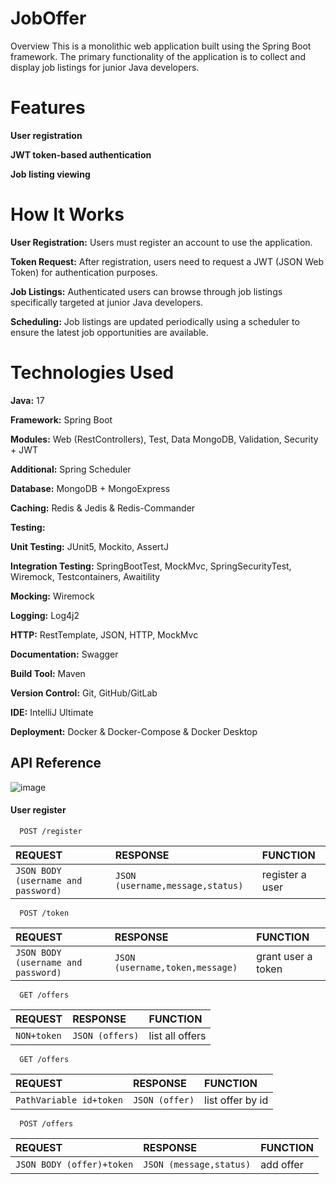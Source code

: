 
# JobOffer

Overview
This is a monolithic web application built using the Spring Boot framework. The primary functionality of the application is to collect and display job listings for junior Java developers.

# Features
**User registration**

**JWT token-based authentication**

**Job listing viewing**
# How It Works
**User Registration:** Users must register an account to use the application.

**Token Request:** After registration, users need to request a JWT (JSON Web Token) for authentication purposes.

**Job Listings:** Authenticated users can browse through job listings specifically targeted at junior Java developers.

**Scheduling:** Job listings are updated periodically using a scheduler to ensure the latest job opportunities are available.
# Technologies Used
**Java:** 17

**Framework:** Spring Boot

**Modules:** Web (RestControllers), Test, Data MongoDB, Validation, Security + JWT

**Additional:** Spring Scheduler

**Database:** MongoDB + MongoExpress

**Caching:** Redis & Jedis & Redis-Commander

**Testing:**

**Unit Testing:** JUnit5, Mockito, AssertJ

**Integration Testing:** SpringBootTest, MockMvc, SpringSecurityTest, Wiremock, Testcontainers, Awaitility

**Mocking:** Wiremock

**Logging:** Log4j2

**HTTP:** RestTemplate, JSON, HTTP, MockMvc

**Documentation:** Swagger

**Build Tool:** Maven

**Version Control:** Git, GitHub/GitLab

**IDE:** IntelliJ Ultimate

**Deployment:** Docker & Docker-Compose & Docker Desktop


## API Reference
![image](https://github.com/user-attachments/assets/e9116e74-0d88-4ecd-97e6-54861e3a50e2)

#### User register

```http
  POST /register
```

| REQUEST                             | RESPONSE | FUNCTION                |
| :--------                           | :------- | :------------------------- |
| `JSON BODY (username and password)` | `JSON (username,message,status)` | register a user|

```http
  POST /token
```

| REQUEST                             | RESPONSE | FUNCTION                |
| :--------                           | :------- | :------------------------- |
| `JSON BODY (username and password)` | `JSON (username,token,message)` | grant user a token|

```http
  GET /offers
```

| REQUEST                             | RESPONSE | FUNCTION                |
| :--------                           | :------- | :------------------------- |
| `NON+token` | `JSON (offers)` | list all offers|

```http
  GET /offers
```

| REQUEST                             | RESPONSE | FUNCTION                |
| :--------                           | :------- | :------------------------- |
| `PathVariable id+token` | `JSON (offer)` | list offer by id|

```http
  POST /offers
```

| REQUEST                             | RESPONSE | FUNCTION                |
| :--------                           | :------- | :------------------------- |
| `JSON BODY (offer)+token` | `JSON (message,status)` | add offer|



